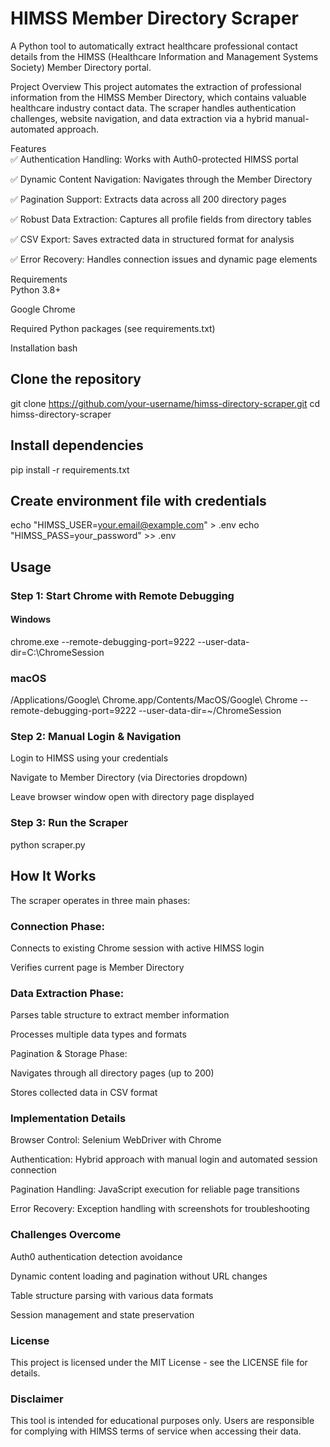 # HIMSS Member Directory Scraper
A Python tool to automatically extract healthcare professional contact details from the HIMSS (Healthcare Information and Management Systems Society) Member Directory portal.

Project Overview
This project automates the extraction of professional information from the HIMSS Member Directory, which contains valuable healthcare industry contact data. The scraper handles authentication challenges, website navigation, and data extraction via a hybrid manual-automated approach.

Features  
✅ Authentication Handling: Works with Auth0-protected HIMSS portal

✅ Dynamic Content Navigation: Navigates through the Member Directory

✅ Pagination Support: Extracts data across all 200 directory pages

✅ Robust Data Extraction: Captures all profile fields from directory tables

✅ CSV Export: Saves extracted data in structured format for analysis

✅ Error Recovery: Handles connection issues and dynamic page elements

Requirements  
Python 3.8+

Google Chrome

Required Python packages (see requirements.txt)

Installation
bash
## Clone the repository
git clone https://github.com/your-username/himss-directory-scraper.git
cd himss-directory-scraper

## Install dependencies
pip install -r requirements.txt

## Create environment file with credentials
echo "HIMSS_USER=your.email@example.com" > .env
echo "HIMSS_PASS=your_password" >> .env

## Usage

### Step 1: Start Chrome with Remote Debugging
#### Windows
chrome.exe --remote-debugging-port=9222 --user-data-dir=C:\ChromeSession

### macOS
/Applications/Google\ Chrome.app/Contents/MacOS/Google\ Chrome --remote-debugging-port=9222 --user-data-dir=~/ChromeSession

### Step 2: Manual Login & Navigation
Login to HIMSS using your credentials

Navigate to Member Directory (via Directories dropdown)

Leave browser window open with directory page displayed

### Step 3: Run the Scraper
python scraper.py

## How It Works
The scraper operates in three main phases:

### Connection Phase:

Connects to existing Chrome session with active HIMSS login

Verifies current page is Member Directory

### Data Extraction Phase:

Parses table structure to extract member information

Processes multiple data types and formats

Pagination & Storage Phase:

Navigates through all directory pages (up to 200)

Stores collected data in CSV format

### Implementation Details

Browser Control: Selenium WebDriver with Chrome

Authentication: Hybrid approach with manual login and automated session connection

Pagination Handling: JavaScript execution for reliable page transitions

Error Recovery: Exception handling with screenshots for troubleshooting

### Challenges Overcome

Auth0 authentication detection avoidance

Dynamic content loading and pagination without URL changes

Table structure parsing with various data formats

Session management and state preservation

### License
This project is licensed under the MIT License - see the LICENSE file for details.

### Disclaimer
This tool is intended for educational purposes only. Users are responsible for complying with HIMSS terms of service when accessing their data.